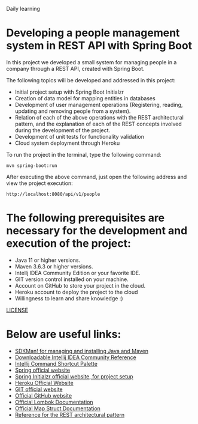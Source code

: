 Daily learning

# Developing a people management system in REST API with Spring Boot

In this project we developed a small system for managing people in a company through a REST API, created with Spring Boot.

The following topics will be developed and addressed in this project:

* Initial project setup with Spring Boot Initialzr
* Creation of data model for mapping entities in databases
* Development of user management operations (Registering, reading, updating and removing people from a system).
* Relation of each of the above operations with the REST architectural pattern, and the explanation of each of the REST concepts involved during the development of the project.
* Development of unit tests for functionality validation
* Cloud system deployment through Heroku

To run the project in the terminal, type the following command:

```shell script
mvn spring-boot:run 
```
After executing the above command, just open the following address and view the project execution:

```
http://localhost:8080/api/v1/people
```
# The following prerequisites are necessary for the development and execution of the project:

* Java 11 or higher versions.
* Maven 3.6.3 or higher versions.
* Intellj IDEA Community Edition or your favorite IDE.
* GIT version control installed on your machine.
* Account on GitHub to store your project in the cloud.
* Heroku account to deploy the project to the cloud
* Willingness to learn and share knowledge :)

[LICENSE](./LICENSE)

# Below are useful links:

* [SDKMan! for managing and installing Java and Maven](https://sdkman.io/)
* [Downloadable Intellij IDEA Community Reference](https://www.jetbrains.com/idea/download)
* [Intellij Command Shortcut Palette](https://resources.jetbrains.com/storage/products/intellij-idea/docs/IntelliJIDEA_ReferenceCard.pdf)
* [Spring official website](https://spring.io/)
* [Spring Initialzr official website, for project setup](https://start.spring.io/)
* [Heroku Official Website](https://www.heroku.com/)
* [GIT official website](https://git-scm.com/)
* [Official GitHub website](http://github.com/)
* [Official Lombok Documentation](https://projectlombok.org/)
* [Official Map Struct Documentation](https://mapstruct.org/)
* [Reference for the REST architectural pattern](https://restfulapi.net/)
